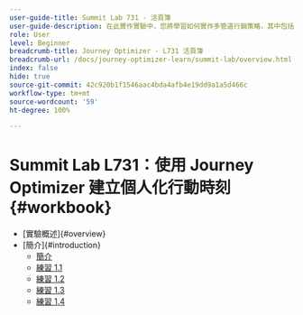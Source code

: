 ```yaml
---
user-guide-title: Summit Lab 731 - 活頁簿
user-guide-description: 在此實作實驗中，您將學習如何實作多管道行銷策略，其中包括應用程式內、推播通知、簡訊，以及電子郵件訊息行銷活動和 Adobe Journey Optimizer 歷程。
role: User
level: Beginner
breadcrumb-title: Journey Optimizer - L731 活頁簿
breadcrumb-url: /docs/journey-optimizer-learn/summit-lab/overview.html
index: false
hide: true
source-git-commit: 42c920b1f1546aac4bda4afb4e19dd9a1a5d466c
workflow-type: tm+mt
source-wordcount: '59'
ht-degree: 100%

---
```



# Summit Lab L731：使用 Journey Optimizer 建立個人化行動時刻 {#workbook}

+ [實驗概述]{#overview}
+ [簡介]{#introduction}
   + [簡介](/help/summit/l731-lab-workbook/Introduction/introduction.md)
   + [練習 1.1](/help/summit/l731-lab-workbook/Introduction/exercise-1-1.md)
   + [練習 1.2](/help/summit/l731-lab-workbook/Introduction/exercise-1-2.md)
   + [練習 1.3](/help/summit/l731-lab-workbook/Introduction/exercise-1-3.md)
   + [練習 1.4](/help/summit/l731-lab-workbook/Introduction/exercise-1-4.md)
